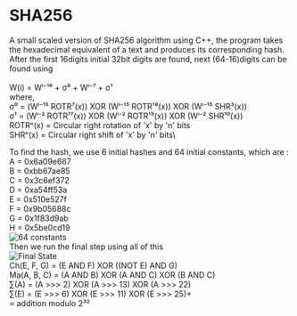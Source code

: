 # SHA256
A small scaled version of SHA256 algorithm using C++, the program takes the hexadecimal equivalent of a text and produces its corresponding hash.
After the first 16digits initial 32bit digits are found, next (64-16)digits can be found using \
\
W(i) = Wⁱ⁻¹⁶ + σ⁰ + Wⁱ⁻⁷ + σ¹\
where, \
 σ⁰ = (Wⁱ⁻¹⁵ ROTR⁷(x)) XOR (Wⁱ⁻¹⁵ ROTR¹⁸(x)) XOR (Wⁱ⁻¹⁵ SHR³(x))\
 σ¹ = (Wⁱ⁻² ROTR¹⁷(x)) XOR (Wⁱ⁻² ROTR¹⁹(x)) XOR (Wⁱ⁻² SHR¹⁰(x))\
 ROTRⁿ(x) = Circular right rotation of 'x' by 'n' bits \
 SHRⁿ(x)  = Circular right shift of 'x' by 'n' bits\
 
To find the hash, we use 6 initial hashes and 64 initial constants, which are : \
A = 0x6a09e667\
B = 0xbb67ae85\
C = 0x3c6ef372\
D = 0xa54ff53a\
E = 0x510e527f\
F = 0x9b05688c\
G = 0x1f83d9ab\
H = 0x5be0cd19\
![64 constants](https://github.com/yashwardhan-gautam/sha256/blob/master/1_GNXx6NbFolhTKx_C7awdeg.png)\
Then we run the final step using all of this\
![Final State](https://github.com/yashwardhan-gautam/sha256/blob/master/im2.png)  
Ch(E, F, G) = (E AND F) XOR ((NOT E) AND G)\
Ma(A, B, C) = (A AND B) XOR (A AND C) XOR (B AND C)\
    ∑(A)    = (A >>> 2) XOR (A >>> 13) XOR (A >>> 22)\
    ∑(E)    = (E >>> 6) XOR (E >>> 11) XOR (E >>> 25)+\
            = addition modulo 2³²

